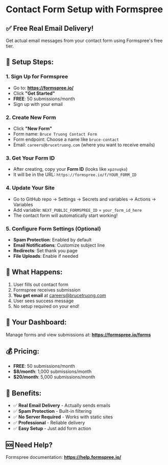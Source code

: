 # Contact Form Setup with Formspree

## ✅ Free Real Email Delivery!

Get actual email messages from your contact form using Formspree's free tier.

## 🚀 Setup Steps:

### 1. Sign Up for Formspree
- Go to: **https://formspree.io/**
- Click **"Get Started"**
- **FREE**: 50 submissions/month
- Sign up with your email

### 2. Create New Form
- Click **"New Form"**
- Form name: `Bruce Truong Contact Form`
- Form endpoint: Choose a name like `bruce-contact`
- Email: `careers@brucetruong.com` (where you want to receive emails)

### 3. Get Your Form ID
- After creating, copy your **Form ID** (looks like `xpznvqko`)
- It will be in the URL: `https://formspree.io/f/YOUR_FORM_ID`

### 4. Update Your Site
- Go to GitHub repo → Settings → Secrets and variables → Actions → Variables
- Add variable: `NEXT_PUBLIC_FORMSPREE_ID` = `your_form_id_here`
- The contact form will automatically start working!

### 5. Configure Form Settings (Optional)
- **Spam Protection**: Enabled by default
- **Email Notifications**: Customize subject line
- **Redirects**: Set thank you page
- **File Uploads**: Enable if needed

## 📧 What Happens:
1. User fills out contact form
2. Formspree receives submission
3. **You get email** at careers@brucetruong.com
4. User sees success message
5. No setup required on your end!

## 🔗 Your Dashboard:
Manage forms and view submissions at:
**https://formspree.io/forms**

## 💰 Pricing:
- **FREE**: 50 submissions/month
- **$8/month**: 1,000 submissions/month
- **$20/month**: 5,000 submissions/month

## 🌟 Benefits:
- ✅ **Real Email Delivery** - Actually sends emails
- ✅ **Spam Protection** - Built-in filtering
- ✅ **No Server Required** - Works with static sites
- ✅ **Professional** - Reliable delivery
- ✅ **Easy Setup** - Just add form action

## 🆘 Need Help?
Formspree documentation:
**https://help.formspree.io/**